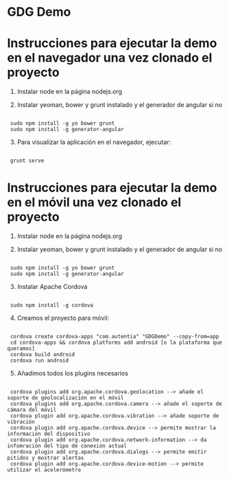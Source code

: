 GDG Demo
===============

Instrucciones para ejecutar la demo en el navegador una vez clonado el proyecto
===============================================================================

 1. Instalar node en la página nodejs.org

 2. Instalar yeoman, bower y grunt instalado 
 y el generador de angular si no

<code>
 sudo npm install -g yo bower grunt
 sudo npm install -g generator-angular
</code>

 3. Para visualizar la aplicación en el navegador, ejecutar:

<code>
 grunt serve
</code>


Instrucciones para ejecutar la demo en el móvil una vez clonado el proyecto
===============================================================================

 1. Instalar node en la página nodejs.org

 2. Instalar yeoman, bower y grunt instalado 
 y el generador de angular si no

<code>
 sudo npm install -g yo bower grunt
 sudo npm install -g generator-angular
</code>

 3. Instalar Apache Cordova

<code>
 sudo npm install -g cordova
</code>

 4. Creamos el proyecto para móvil:
 
<code>
 cordova create cordova-apps "com.autentia" "GDGDemo" --copy-from=app
 cd cordova-apps && cordova platforms add android [o la plataforma que queramos]
 cordova build android
 cordova run android
</code>

 5. Añadimos todos los plugins necesarios

<code>
 cordova plugins add org.apache.cordova.geolocation --> añade el soporte de geolocalización en el móvil
 cordova plugins add org.apache.cordova.camera --> añade el soporte de cámara del móvil
 cordova plugin add org.apache.cordova.vibration --> añade soporte de vibración
 cordova plugin add org.apache.cordova.device --> permite mostrar la información del dispositivo
 cordova plugin add org.apache.cordova.network-information --> da infomración del tipo de conexión actual
 cordova plugin add org.apache.cordova.dialogs --> permite emitir pitidos y mostrar alertas
 cordova plugin add org.apache.cordova.device-motion --> permite utilizar el acelerómetro
</code>


